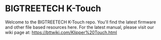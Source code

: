 # BIGTREETECH K-Touch
Welcome to the BIGTREETECH K-Touch repo. You'll find the latest firmware and other file based resources here. For the latest manual, please visit our wiki page at: https://bttwiki.com/Klipper%20Touch.html
